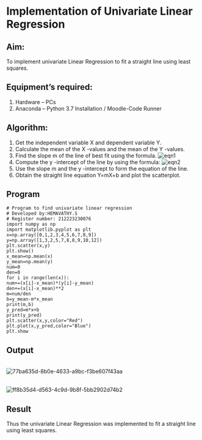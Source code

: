 # Implementation of Univariate Linear Regression
## Aim:
To implement univariate Linear Regression to fit a straight line using least squares.
## Equipment’s required:
1.	Hardware – PCs
2.	Anaconda – Python 3.7 Installation / Moodle-Code Runner
## Algorithm:
1.	Get the independent variable X and dependent variable Y.
2.	Calculate the mean of the X -values and the mean of the Y -values.
3.	Find the slope m of the line of best fit using the formula.
 ![eqn1](./eq1.jpg)
4.	Compute the y -intercept of the line by using the formula:
![eqn2](./eq2.jpg)  
5.	Use the slope m and the y -intercept to form the equation of the line.
6.	Obtain the straight line equation Y=mX+b and plot the scatterplot.
## Program
```
# Program to find univariate linear regression
# Developed by:HEMAVATHY.S
# Register number: 212223230076
import numpy as np
import matplotlib.pyplot as plt
x=np.array([0,1,2,3,4,5,6,7,8,9])
y=np.array([1,3,2,5,7,8,8,9,10,12])
plt.scatter(x,y)
plt.show()
x_mean=np.mean(x)
y_mean=np.mean(y)
num=0
den=0
for i in range(len(x)):
num+=(x[i]-x_mean)*(y[i]-y_mean)
den+=(x[i]-x_mean)**2
m=num/den
b=y_mean-m*x_mean
print(m,b)
y_pred=m*x+b
print(y_pred)
plt.scatter(x,y,color="Red")
plt.plot(x,y_pred,color="Blue")
plt.show

```
## Output
</br>![77ba635d-8b0e-4633-a9bc-f3be607f43aa](https://github.com/Hemaatchu/Univariate-Linear-Regression/assets/147328300/e572e63b-0b5f-491b-aca8-24d8b201553e)

</br>![ff8b35d4-d563-4c9d-9b8f-5bb2902d74b2](https://github.com/Hemaatchu/Univariate-Linear-Regression/assets/147328300/f99f4578-6de0-4be6-bdef-c20ec45a5aea)


## Result
Thus the univariate Linear Regression was implemented to fit a straight line using least squares.

